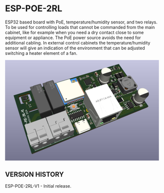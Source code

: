 # ESP-POE-2RL
ESP32 based board with PoE, temperature/humidity sensor, and two relays. To be used for controlling loads that cannot be commanded from the main cabinet, like for example when you need a dry contact close to some equipment or appliance. The PoE power source avoids the need for additional cabling. In external control cabinets the temperature/humidity sensor will give an indication of the environment that can be adjusted switching a heater element of a fan.

![alt text](https://github.com/thermseekr/esp-poe-2rl/blob/main/V1/esp-poe-2rl-V1.png "ESP-POE-2RL")

## VERSION HISTORY

ESP-POE-2RL-V1 - Initial release.
